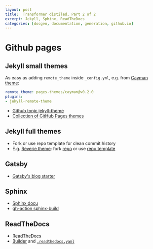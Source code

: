 ```yaml
---
layout: post
title:  Transformer distiled, Part 2 of 2
excerpt: Jekyll, Sphinx, ReadTheDocs
categories: [docgen, documentation, generation, github.io]
---
```


# Github pages

## Jekyll small themes

As easy as adding `remote_theme` inside `_config.yml`, e.g. from [Cayman theme](https://github.com/pages-themes/cayman#usage):
```yaml
remote_theme: pages-themes/cayman@v0.2.0
plugins:
- jekyll-remote-theme
```


* [Github topic jekyll-theme](https://github.com/topics/jekyll-theme)
* [Collection of GitHub Pages themes](https://jekyllthemes.io/github-pages-themes)

## Jekyll full themes

* Fork or use repo template for clean commit history
* E.g. [Reverie theme](https://github.com/login?return_to=%2Famitmerchant1990%2Freverie): fork [repo](https://github.com/amitmerchant1990/reverie/fork) or use [repo template](https://github.com/amitmerchant1990/reverie/generate)

## Gatsby

* [Gatsby's blog starter](https://github.com/gatsbyjs/gatsby-starter-blog)

## Sphinx

* [Sphinx docu](https://www.sphinx-doc.org/en/master/)
* [gh-action sphinx-build](https://github.com/marketplace/actions/sphinx-build)

## ReadTheDocs

* [ReadTheDocs](https://docs.readthedocs.io/en/stable/config-file/v2.html)
* [Builder](https://github.com/readthedocs/readthedocs-build) and [`.readthedocs.yaml`](https://docs.readthedocs.io/en/stable/config-file/v2.html)